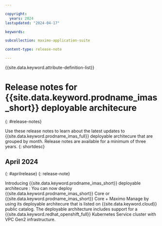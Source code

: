 ```yaml
---

copyright:
  years: 2024
lastupdated: "2024-04-17"

keywords:

subcollection: maximo-application-suite

content-type: release-note

---
```


{{site.data.keyword.attribute-definition-list}}

<!-- You must add the release-note content type in your attribute definitions AND to each release note H2. This will ensure that the release note entry is pulled into the notifications library. -->

# Release notes for {{site.data.keyword.prodname_imas_short}} deployable architecure
{: #release-notes}

<!-- The title of your H1 should be Release notes for _service-name_, where _service-name_ is the non-trademarked short version keyref. Include your service name as a search keyword at the top of your Markdown file. See the example keywords above. -->

Use these release notes to learn about the latest updates to {{site.data.keyword.prodname_imas_full}} deployable architecure that are grouped by month. Release notes are available for a minimum of three years.
{: shortdesc}

## April 2024
{: #aprilrelease}
{: release-note}

Introducing {{site.data.keyword.prodname_imas_short}} deployable architecure
:   You can now deploy {{site.data.keyword.prodname_imas_short}} Core or {{site.data.keyword.prodname_imas_short}} Core + Maximo Manage by using its deployable architecure that is listed on {{site.data.keyword.cloud}} public catalog.
The deployable architecture includes support for a {{site.data.keyword.redhat_openshift_full}} Kubernetes Service cluster with VPC Gen2 infrastructure.

